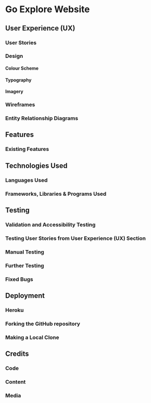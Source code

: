 # Go Explore Website

## User Experience (UX)

### User Stories

### Design

#### Colour Scheme

#### Typography

#### Imagery

### Wireframes

### Entity Relationship Diagrams

## Features

### Existing Features

## Technologies Used

### Languages Used

### Frameworks, Libraries & Programs Used

## Testing

### Validation and Accessibility Testing

### Testing User Stories from User Experience (UX) Section

### Manual Testing

### Further Testing

### Fixed Bugs

## Deployment

### Heroku

### Forking the GitHub repository

### Making a Local Clone

## Credits

### Code

### Content

### Media


